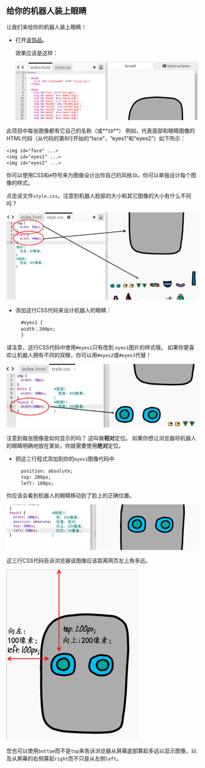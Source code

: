 ## 给你的机器人装上眼睛

让我们来给你的机器人装上眼睛！

+ 打开[该饰品](http://jumpto.cc/web-robot)。
    
    效果应该是这样：
    
    ![截图](images/robot-starter.png)

此项目中每张图像都有它自己的名称（或**`ID`**） 例如，代表面部和眼睛图像的HTML代码（从代码的第8行开始的“face”，“eyes1”和“eyes2”）如下所示：

    <img id="face" ...>
    <img id="eyes1" ...>
    <img id="eyes2" ...>
    

你可以使用CSS和`#`符号来为图像设计出你自己的风格`ID`。你可以单独设计每个图像的样式。

点击该文件`style.css`。注意到机器人脸部的大小和其它图像的大小有什么不同吗？

![截图](images/robot-id.png)

+ 添加这行CSS代码来设计机器人的眼睛：
    
        #eyes1 {
        width：200px; 
        }
        

请注意，这行CSS代码中使用`#eyes1`只有改到 `eyes1`图片的样式哦。 如果你更喜欢让机器人拥有不同的双眼，你可以用`#eyes2`或`#eyes3`代替！

![截图](images/robot-eyes-width.png)

注意到每张图像是如何显示的吗？ 这叫做**相对**定位。 如果你想让浏览器将机器人的眼睛明确地放在某处，你就需要使用**绝对**定位。

+ 把这三行程式添加到你的`eyes1`图像代码中
    
        position: absolute;
        top: 200px;
        left: 100px;
        

你应该会看到机器人的眼睛移动到了脸上的正确位置。

![截图](images/robot-eyes-position.png)

这三行CSS代码告诉浏览器该图像应该距离网页左上角多远。

![截图](images/robot-eyes-position2.png)

您也可以使用`bottom`而不是`top`来告诉浏览器从屏幕底部算起多远以显示图像，以及从屏幕的右侧算起`right`而不只是从左侧`left`。